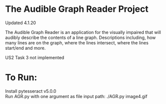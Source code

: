 # The Audible Graph Reader Project 
Updated 4.1.20                  

The Audible Graph Reader is an application for the visually impaired that will audibly describe the contents of a line graph. Descriptions including, how many lines are on the graph, where the lines intersect, where the lines start/end and more.

US2 Task 3 not implemented

# To Run:
 Install pytesseract v5.0.0  
 Run AGR.py with one argument as file input path: 
 ./AGR.py image4.gif
